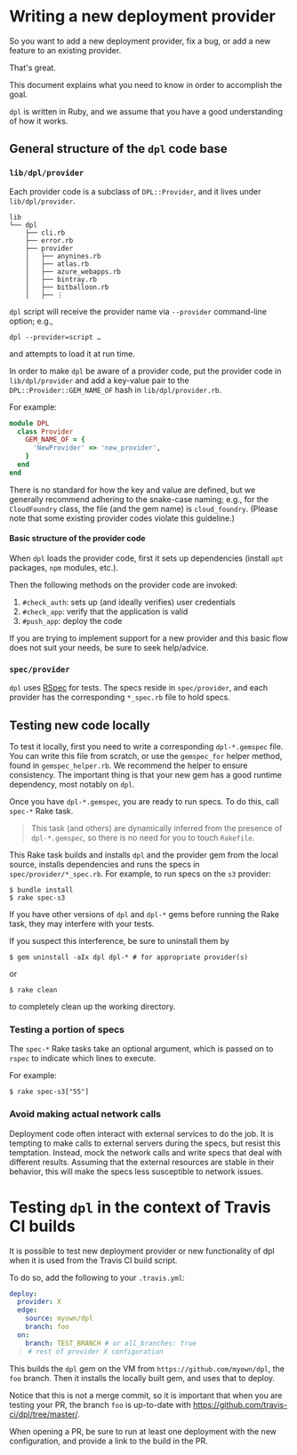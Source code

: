 # Writing a new deployment provider

So you want to add a new deployment provider,
fix a bug, or add a new feature to an
existing provider.

That's great.

This document explains what you need to know in order
to accomplish the goal.

`dpl` is written in Ruby, and we assume that you have
a good understanding of how it works.

## General structure of the `dpl` code base

### `lib/dpl/provider`

Each provider code is a subclass of `DPL::Provider`,
and it lives under `lib/dpl/provider`.

```
lib
└── dpl
    ├── cli.rb
    ├── error.rb
    ├── provider
    │   ├── anynines.rb
    │   ├── atlas.rb
    │   ├── azure_webapps.rb
    │   ├── bintray.rb
    │   ├── bitballoon.rb
    │   ├── ⋮
 ```

`dpl` script will receive the provider name via `--provider`
command-line option; e.g.,

    dpl --provider=script …

and attempts to load it at run time.

In order to make `dpl` be aware of a provider code, put the provider
code in `lib/dpl/provider` and add a key-value pair to the `DPL::Provider::GEM_NAME_OF`
hash in `lib/dpl/provider.rb`.

For example:

```ruby
module DPL
  class Provider
    GEM_NAME_OF = {
      'NewProvider' => 'new_provider',
    }
  end
end
```

There is no standard for how the key and value are defined, but
we generally recommend adhering to the snake-case naming;
e.g., for the `CloudFoundry` class, the file (and the gem name) is
`cloud_foundry`.
(Please note that some existing provider codes violate this guideline.)

#### Basic structure of the provider code

When `dpl` loads the provider code, first it sets up dependencies
(install `apt` packages, `npm` modules, etc.).

Then the following methods on the provider code are invoked:

1. `#check_auth`: sets up (and ideally verifies) user credentials
1. `#check_app`: verify that the application is valid
1. `#push_app`: deploy the code

If you are trying to implement support for a new provider and this basic
flow does not suit your needs, be sure to seek help/advice.

### `spec/provider`

`dpl` uses [RSpec](https://github.com/rspec) for tests.
The specs reside in `spec/provider`, and each provider has the corresponding
`*_spec.rb` file to hold specs.

## Testing new code locally

To test it locally, first you need to write a corresponding `dpl-*.gemspec` file.
You can write this file from scratch, or use the `gemspec_for` helper
method, found in `gemspec_helper.rb`.
We recommend the helper to ensure consistency.
The important thing is that your new gem has a good runtime dependency, most
notably on `dpl`.

Once you have `dpl-*.gemspec`, you are ready to run specs. To do this,
call `spec-*` Rake task.

> This task (and others) are dynamically inferred from the presence of `dpl-*.gemspec`,
> so there is no need for you to touch `Rakefile`.

This Rake task builds and installs `dpl` and the provider gem from the local source,
installs dependencies and runs the specs in `spec/provider/*_spec.rb`.
For example, to run specs on the `s3` provider:

    $ bundle install
    $ rake spec-s3

If you have other versions of `dpl` and `dpl-*` gems before running the Rake task,
they may interfere with your tests.

If you suspect this interference, be sure to uninstall them by

    $ gem uninstall -aIx dpl dpl-* # for appropriate provider(s)

or

    $ rake clean

to completely clean up the working directory.

### Testing a portion of specs

The `spec-*` Rake tasks take an optional argument, which is passed on
to `rspec` to indicate which lines to execute.

For example:

    $ rake spec-s3["55"]

### Avoid making actual network calls

Deployment code often interact with external services to do the job.
It is tempting to make calls to external servers during the specs,
but resist this temptation.
Instead, mock the network calls and write specs that deal with different results.
Assuming that the external resources are stable in their behavior,
this will make the specs less susceptible to network issues.

# Testing `dpl` in the context of Travis CI builds

It is possible to test new deployment provider or new functionality
of dpl when it is used from the Travis CI build script.

To do so, add the following to your `.travis.yml`:

```yaml
deploy:
  provider: X
  edge:
    source: myown/dpl
    branch: foo
  on:
    branch: TEST_BRANCH # or all_branches: true
  ⋮ # rest of provider X configuration
```

This builds the `dpl` gem on the VM
from `https://github.com/myown/dpl`, the `foo` branch.
Then it installs the locally built gem,
and uses that to deploy.

Notice that this is not a merge commit, so it is important
that when you are testing your PR, the branch `foo` is up-to-date
with https://github.com/travis-ci/dpl/tree/master/.

When opening a PR, be sure to run at least one deployment with the new configuration,
and provide a link to the build in the PR.
